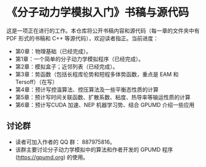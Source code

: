 # 《分子动力学模拟入门》书稿与源代码

这是一项正在进行的工作。本仓库将公开书稿内容和源代码（每一章的文件夹中有 PDF 形式的书稿和 C++ 等源代码），欢迎读者指正。当前进度：
- 第0章：物理基础（已经完成）。
- 第1章：一个简单的分子动力学模拟程序（已经完成）。
- 第2章：模拟盒子；近邻列表（已经完成）。
- 第3章：势函数（包括长程库伦势和短程多体势函数，重点是 EAM 和 Tersoff）（在写）
- 第4章：预计写控温算法、控压算法及一些平衡态性质的计算
- 第5章：预计写时间关联函数、扩散系数、粘度、热导率等输运性质的计算
- 第6章：预计写CUDA 加速、NEP 机器学习势、结合 GPUMD 介绍一些应用

## 讨论群
* 读者可加入作者的 QQ 群： 887975816。
* 该群主要讨论分子动力学模拟中的算法和作者开发的 GPUMD 程序 (https://gpumd.org) 的使用。

